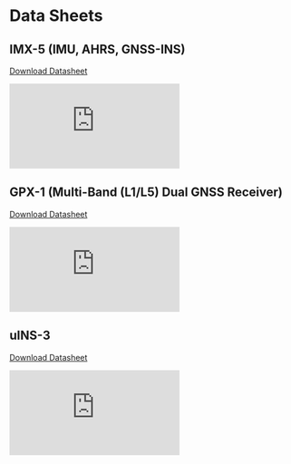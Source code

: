 # Data Sheets

## IMX-5 (IMU, AHRS, GNSS-INS)

[Download Datasheet](http://docs.inertialsense.com/datasheets/IMX-5_IMU_AHRS_GNSS-INS_Datasheet.pdf)

<object data="https://docs.inertialsense.com/datasheets/IMX-5_IMU_AHRS_GNSS-INS_Datasheet.pdf" type="application/pdf" width="700px" height="905px" >
    <embed src="https://docs.inertialsense.com/datasheets/IMX-5_IMU_AHRS_GNSS-INS_Datasheet.pdf" type="application/pdf" />
</object>


## GPX-1 (Multi-Band (L1/L5) Dual GNSS Receiver)

[Download Datasheet](http://docs.inertialsense.com/datasheets/GPX-1_GNSS_Datasheet.pdf)

<object data="https://docs.inertialsense.com/datasheets/GPX-1_GNSS_Datasheet.pdf" type="application/pdf" width="700px" height="905px" >
    <embed src="https://docs.inertialsense.com/datasheets/GPX-1_GNSS_Datasheet.pdf" type="application/pdf" />
</object>


## uINS-3

[Download Datasheet](http://docs.inertialsense.com/datasheets/uIMU_uAHRS_uINS-3_Datasheet.pdf)

<object data="https://docs.inertialsense.com/datasheets/uIMU_uAHRS_uINS-3_Datasheet.pdf" type="application/pdf" width="700px" height="905px" >
    <embed src="https://docs.inertialsense.com/datasheets/uIMU_uAHRS_uINS-3_Datasheet.pdf" type="application/pdf" />
</object>
